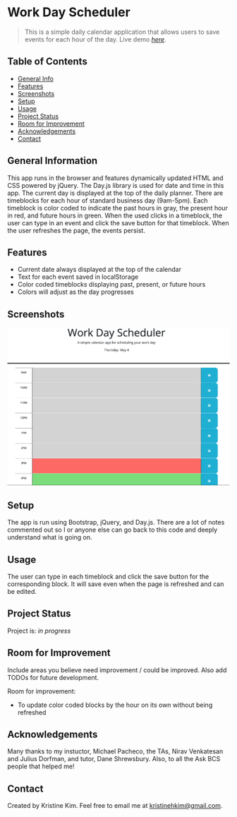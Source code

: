 # Work Day Scheduler
> This is a simple daily calendar application that allows users to save events for each hour of the day.
> Live demo [_here_](https://kristinehkim.github.io/work-day-scheduler/). <!-- If you have the project hosted somewhere, include the link here. -->

## Table of Contents
* [General Info](#general-information)
* [Features](#features)
* [Screenshots](#screenshots)
* [Setup](#setup)
* [Usage](#usage)
* [Project Status](#project-status)
* [Room for Improvement](#room-for-improvement)
* [Acknowledgements](#acknowledgements)
* [Contact](#contact)
<!-- * [License](#license) -->


## General Information
This app runs in the browser and features dynamically updated HTML and CSS powered by jQuery.  The Day.js library is used for date and time in this app.  The current day is displayed at the top of the daily planner.  There are timeblocks for each hour of standard business day (9am-5pm).  Each timeblock is color coded to indicate the past hours in gray, the present hour in red, and future hours in green.  When the used clicks in a timeblock, the user can type in an event and click the save button for that timeblock.  When the user refreshes the page, the events persist.
<!-- You don't have to answer all the questions - just the ones relevant to your project. -->


## Features
- Current date always displayed at the top of the calendar
- Text for each event saved in localStorage
- Color coded timeblocks displaying past, present, or future hours
- Colors will adjust as the day progresses


## Screenshots
![Example screenshot](./assets/images/scheduler.png)
<!-- If you have screenshots you'd like to share, include them here. -->


## Setup
The app is run using Bootstrap, jQuery, and Day.js.  There are a lot of notes commented out so I or anyone else can go back to this code and deeply understand what is going on.


## Usage
The user can type in each timeblock and click the save button for the corresponding block.  It will save even when the page is refreshed and can be edited.


## Project Status
Project is: _in progress_ 


## Room for Improvement
Include areas you believe need improvement / could be improved. Also add TODOs for future development.

Room for improvement:
- To update color coded blocks by the hour on its own without being refreshed


## Acknowledgements
Many thanks to my instuctor, Michael Pacheco, the TAs, Nirav Venkatesan and Julius Dorfman, and tutor, Dane Shrewsbury. Also, to all the Ask BCS people that helped me!


## Contact
Created by Kristine Kim.  Feel free to email me at kristinehkim@gmail.com. 


<!-- Optional -->
<!-- ## License -->
<!-- This project is open source and available under the [... License](). -->

<!-- You don't have to include all sections - just the one's relevant to your project -->